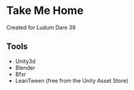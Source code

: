 # Take Me Home

Created for Ludum Dare 39

## Tools
* Unity3d
* Blender
* Bfxr
* LeanTween (free from the Unity Asset Store)